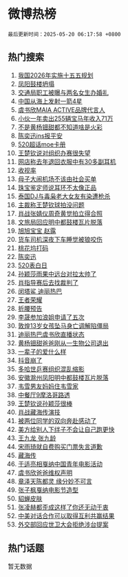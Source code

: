 # 微博热榜

`最后更新时间：2025-05-20 06:17:58 +0800`

## 热门搜索

1. [我国2026年实施十五五规划](https://m.weibo.cn/search?containerid=100103type%3D1%26t%3D10%26q%3D%23%E6%88%91%E5%9B%BD2026%E5%B9%B4%E5%AE%9E%E6%96%BD%E5%8D%81%E4%BA%94%E4%BA%94%E8%A7%84%E5%88%92%23&stream_entry_id=51&isnewpage=1&extparam=seat%3D1%26q%3D%2523%25E6%2588%2591%25E5%259B%25BD2026%25E5%25B9%25B4%25E5%25AE%259E%25E6%2596%25BD%25E5%258D%2581%25E4%25BA%2594%25E4%25BA%2594%25E8%25A7%2584%25E5%2588%2592%2523%26cate%3D10103%26c_type%3D51%26dgr%3D0%26filter_type%3Drealtimehot%26stream_entry_id%3D51%26pos%3D0%26display_time%3D1747693077%26pre_seqid%3D17476930774340328290152)
1. [凤阳鼓楼坍塌](https://m.weibo.cn/search?containerid=100103type%3D1%26t%3D10%26q%3D%E5%87%A4%E9%98%B3%E9%BC%93%E6%A5%BC%E5%9D%8D%E5%A1%8C&stream_entry_id=31&isnewpage=1&extparam=seat%3D1%26flag%3D2%26dgr%3D0%26filter_type%3Drealtimehot%26pos%3D0%26q%3D%25E5%2587%25A4%25E9%2598%25B3%25E9%25BC%2593%25E6%25A5%25BC%25E5%259D%258D%25E5%25A1%258C%26band_rank%3D1%26cate%3D5001%26realpos%3D1%26lcate%3D5001%26stream_entry_id%3D31%26c_type%3D31%26display_time%3D1747693077%26pre_seqid%3D17476930774340328290152)
1. [交通局职工被曝与两名女生办婚礼](https://m.weibo.cn/search?containerid=100103type%3D1%26t%3D10%26q%3D%23%E4%BA%A4%E9%80%9A%E5%B1%80%E8%81%8C%E5%B7%A5%E8%A2%AB%E6%9B%9D%E4%B8%8E%E4%B8%A4%E5%90%8D%E5%A5%B3%E7%94%9F%E5%8A%9E%E5%A9%9A%E7%A4%BC%23&stream_entry_id=31&isnewpage=1&extparam=seat%3D1%26flag%3D2%26dgr%3D0%26filter_type%3Drealtimehot%26pos%3D1%26q%3D%2523%25E4%25BA%25A4%25E9%2580%259A%25E5%25B1%2580%25E8%2581%258C%25E5%25B7%25A5%25E8%25A2%25AB%25E6%259B%259D%25E4%25B8%258E%25E4%25B8%25A4%25E5%2590%258D%25E5%25A5%25B3%25E7%2594%259F%25E5%258A%259E%25E5%25A9%259A%25E7%25A4%25BC%2523%26band_rank%3D2%26cate%3D5001%26realpos%3D2%26lcate%3D5001%26stream_entry_id%3D31%26c_type%3D31%26display_time%3D1747693077%26pre_seqid%3D17476930774340328290152)
1. [中国从海上发射一箭4星](https://m.weibo.cn/search?containerid=100103type%3D1%26t%3D10%26q%3D%23%E4%B8%AD%E5%9B%BD%E4%BB%8E%E6%B5%B7%E4%B8%8A%E5%8F%91%E5%B0%84%E4%B8%80%E7%AE%AD4%E6%98%9F%23&stream_entry_id=31&isnewpage=1&extparam=seat%3D1%26flag%3D0%26dgr%3D0%26filter_type%3Drealtimehot%26pos%3D2%26q%3D%2523%25E4%25B8%25AD%25E5%259B%25BD%25E4%25BB%258E%25E6%25B5%25B7%25E4%25B8%258A%25E5%258F%2591%25E5%25B0%2584%25E4%25B8%2580%25E7%25AE%25AD4%25E6%2598%259F%2523%26band_rank%3D3%26cate%3D5001%26realpos%3D3%26lcate%3D5001%26stream_entry_id%3D31%26c_type%3D31%26display_time%3D1747693077%26pre_seqid%3D17476930774340328290152)
1. [虞书欣MAIA ACTIVE品牌代言人](https://m.weibo.cn/search?containerid=100103type%3D1%26t%3D10%26q%3D%23%E8%99%9E%E4%B9%A6%E6%AC%A3MAIA+ACTIVE%E5%93%81%E7%89%8C%E4%BB%A3%E8%A8%80%E4%BA%BA%23&stream_entry_id=31&isnewpage=1&extparam=seat%3D1%26dgr%3D0%26filter_type%3Drealtimehot%26pos%3D3%26c_type%3D31%26q%3D%2523%25E8%2599%259E%25E4%25B9%25A6%25E6%25AC%25A3MAIA%2520ACTIVE%25E5%2593%2581%25E7%2589%258C%25E4%25BB%25A3%25E8%25A8%2580%25E4%25BA%25BA%2523%26band_rank%3D4%26topic_ad%3D1%26adid%3D286700%26stream_entry_id%3D31%26is_ad_pos%3D1%26lcate%3D5001%26cate%3D5001%26display_time%3D1747693077%26pre_seqid%3D17476930774340328290152)
1. [小伙一年卖出255辆宝马年收入71万](https://m.weibo.cn/search?containerid=100103type%3D1%26t%3D10%26q%3D%23%E5%B0%8F%E4%BC%99%E4%B8%80%E5%B9%B4%E5%8D%96%E5%87%BA255%E8%BE%86%E5%AE%9D%E9%A9%AC%E5%B9%B4%E6%94%B6%E5%85%A571%E4%B8%87%23&stream_entry_id=31&isnewpage=1&extparam=seat%3D1%26flag%3D2%26dgr%3D0%26filter_type%3Drealtimehot%26pos%3D4%26q%3D%2523%25E5%25B0%258F%25E4%25BC%2599%25E4%25B8%2580%25E5%25B9%25B4%25E5%258D%2596%25E5%2587%25BA255%25E8%25BE%2586%25E5%25AE%259D%25E9%25A9%25AC%25E5%25B9%25B4%25E6%2594%25B6%25E5%2585%25A571%25E4%25B8%2587%2523%26band_rank%3D4%26cate%3D5001%26realpos%3D4%26lcate%3D5001%26stream_entry_id%3D31%26c_type%3D31%26display_time%3D1747693077%26pre_seqid%3D17476930774340328290152)
1. [不是黄杨钿甜都不知道啥是火彩](https://m.weibo.cn/search?containerid=100103type%3D1%26t%3D10%26q%3D%23%E4%B8%8D%E6%98%AF%E9%BB%84%E6%9D%A8%E9%92%BF%E7%94%9C%E9%83%BD%E4%B8%8D%E7%9F%A5%E9%81%93%E5%95%A5%E6%98%AF%E7%81%AB%E5%BD%A9%23&stream_entry_id=31&isnewpage=1&extparam=seat%3D1%26flag%3D2%26dgr%3D0%26filter_type%3Drealtimehot%26pos%3D5%26q%3D%2523%25E4%25B8%258D%25E6%2598%25AF%25E9%25BB%2584%25E6%259D%25A8%25E9%2592%25BF%25E7%2594%259C%25E9%2583%25BD%25E4%25B8%258D%25E7%259F%25A5%25E9%2581%2593%25E5%2595%25A5%25E6%2598%25AF%25E7%2581%25AB%25E5%25BD%25A9%2523%26band_rank%3D5%26cate%3D5001%26realpos%3D5%26lcate%3D5001%26stream_entry_id%3D31%26c_type%3D31%26display_time%3D1747693077%26pre_seqid%3D17476930774340328290152)
1. [陈奕迅ins报平安](https://m.weibo.cn/search?containerid=100103type%3D1%26t%3D10%26q%3D%23%E9%99%88%E5%A5%95%E8%BF%85ins%E6%8A%A5%E5%B9%B3%E5%AE%89%23&stream_entry_id=31&isnewpage=1&extparam=seat%3D1%26flag%3D2%26dgr%3D0%26filter_type%3Drealtimehot%26pos%3D6%26q%3D%2523%25E9%2599%2588%25E5%25A5%2595%25E8%25BF%2585ins%25E6%258A%25A5%25E5%25B9%25B3%25E5%25AE%2589%2523%26band_rank%3D6%26cate%3D5001%26realpos%3D6%26lcate%3D5001%26stream_entry_id%3D31%26c_type%3D31%26display_time%3D1747693077%26pre_seqid%3D17476930774340328290152)
1. [520超话moe卡册](https://m.weibo.cn/search?containerid=100103type%3D1%26t%3D10%26q%3D%23520%E8%B6%85%E8%AF%9Dmoe%E5%8D%A1%E5%86%8C%23&stream_entry_id=31&isnewpage=1&extparam=seat%3D1%26dgr%3D0%26filter_type%3Drealtimehot%26c_type%3D31%26q%3D%2523520%25E8%25B6%2585%25E8%25AF%259Dmoe%25E5%258D%25A1%25E5%2586%258C%2523%26band_rank%3D7%26cate%3D5001%26adid%3D286225%26pos%3D7%26is_ad_pos%3D1%26lcate%3D5001%26stream_entry_id%3D31%26display_time%3D1747693077%26pre_seqid%3D17476930774340328290152)
1. [王楚钦说对组织办赛很失望](https://m.weibo.cn/search?containerid=100103type%3D1%26t%3D10%26q%3D%23%E7%8E%8B%E6%A5%9A%E9%92%A6%E8%AF%B4%E5%AF%B9%E7%BB%84%E7%BB%87%E5%8A%9E%E8%B5%9B%E5%BE%88%E5%A4%B1%E6%9C%9B%23&stream_entry_id=31&isnewpage=1&extparam=seat%3D1%26flag%3D0%26dgr%3D0%26filter_type%3Drealtimehot%26pos%3D8%26q%3D%2523%25E7%258E%258B%25E6%25A5%259A%25E9%2592%25A6%25E8%25AF%25B4%25E5%25AF%25B9%25E7%25BB%2584%25E7%25BB%2587%25E5%258A%259E%25E8%25B5%259B%25E5%25BE%2588%25E5%25A4%25B1%25E6%259C%259B%2523%26band_rank%3D7%26cate%3D5001%26realpos%3D7%26lcate%3D5001%26stream_entry_id%3D31%26c_type%3D31%26display_time%3D1747693077%26pre_seqid%3D17476930774340328290152)
1. [网店称去年退回衣服中有30多副耳机](https://m.weibo.cn/search?containerid=100103type%3D1%26t%3D10%26q%3D%23%E7%BD%91%E5%BA%97%E7%A7%B0%E5%8E%BB%E5%B9%B4%E9%80%80%E5%9B%9E%E8%A1%A3%E6%9C%8D%E4%B8%AD%E6%9C%8930%E5%A4%9A%E5%89%AF%E8%80%B3%E6%9C%BA%23&stream_entry_id=31&isnewpage=1&extparam=seat%3D1%26flag%3D0%26dgr%3D0%26filter_type%3Drealtimehot%26pos%3D9%26q%3D%2523%25E7%25BD%2591%25E5%25BA%2597%25E7%25A7%25B0%25E5%258E%25BB%25E5%25B9%25B4%25E9%2580%2580%25E5%259B%259E%25E8%25A1%25A3%25E6%259C%258D%25E4%25B8%25AD%25E6%259C%258930%25E5%25A4%259A%25E5%2589%25AF%25E8%2580%25B3%25E6%259C%25BA%2523%26band_rank%3D8%26cate%3D5001%26realpos%3D8%26lcate%3D5001%26stream_entry_id%3D31%26c_type%3D31%26display_time%3D1747693077%26pre_seqid%3D17476930774340328290152)
1. [收视率](https://m.weibo.cn/search?containerid=100103type%3D1%26t%3D10%26q%3D%E6%94%B6%E8%A7%86%E7%8E%87&stream_entry_id=31&isnewpage=1&extparam=seat%3D1%26flag%3D0%26dgr%3D0%26filter_type%3Drealtimehot%26pos%3D10%26q%3D%25E6%2594%25B6%25E8%25A7%2586%25E7%258E%2587%26band_rank%3D9%26cate%3D5001%26realpos%3D9%26lcate%3D5001%26stream_entry_id%3D31%26c_type%3D31%26display_time%3D1747693077%26pre_seqid%3D17476930774340328290152)
1. [母子大闹机场不该由社会买单](https://m.weibo.cn/search?containerid=100103type%3D1%26t%3D10%26q%3D%23%E6%AF%8D%E5%AD%90%E5%A4%A7%E9%97%B9%E6%9C%BA%E5%9C%BA%E4%B8%8D%E8%AF%A5%E7%94%B1%E7%A4%BE%E4%BC%9A%E4%B9%B0%E5%8D%95%23&stream_entry_id=31&isnewpage=1&extparam=seat%3D1%26flag%3D0%26dgr%3D0%26filter_type%3Drealtimehot%26pos%3D11%26q%3D%2523%25E6%25AF%258D%25E5%25AD%2590%25E5%25A4%25A7%25E9%2597%25B9%25E6%259C%25BA%25E5%259C%25BA%25E4%25B8%258D%25E8%25AF%25A5%25E7%2594%25B1%25E7%25A4%25BE%25E4%25BC%259A%25E4%25B9%25B0%25E5%258D%2595%2523%26band_rank%3D10%26cate%3D5001%26realpos%3D10%26lcate%3D5001%26stream_entry_id%3D31%26c_type%3D31%26display_time%3D1747693077%26pre_seqid%3D17476930774340328290152)
1. [珠宝鉴定师说耳环不太像正品](https://m.weibo.cn/search?containerid=100103type%3D1%26t%3D10%26q%3D%23%E7%8F%A0%E5%AE%9D%E9%89%B4%E5%AE%9A%E5%B8%88%E8%AF%B4%E8%80%B3%E7%8E%AF%E4%B8%8D%E5%A4%AA%E5%83%8F%E6%AD%A3%E5%93%81%23&stream_entry_id=31&isnewpage=1&extparam=seat%3D1%26flag%3D2%26dgr%3D0%26filter_type%3Drealtimehot%26pos%3D12%26q%3D%2523%25E7%258F%25A0%25E5%25AE%259D%25E9%2589%25B4%25E5%25AE%259A%25E5%25B8%2588%25E8%25AF%25B4%25E8%2580%25B3%25E7%258E%25AF%25E4%25B8%258D%25E5%25A4%25AA%25E5%2583%258F%25E6%25AD%25A3%25E5%2593%2581%2523%26band_rank%3D11%26cate%3D5001%26realpos%3D11%26lcate%3D5001%26stream_entry_id%3D31%26c_type%3D31%26display_time%3D1747693077%26pre_seqid%3D17476930774340328290152)
1. [泰国DJ与毒枭老大女友有染遭枪杀](https://m.weibo.cn/search?containerid=100103type%3D1%26t%3D10%26q%3D%23%E6%B3%B0%E5%9B%BDDJ%E4%B8%8E%E6%AF%92%E6%9E%AD%E8%80%81%E5%A4%A7%E5%A5%B3%E5%8F%8B%E6%9C%89%E6%9F%93%E9%81%AD%E6%9E%AA%E6%9D%80%23&stream_entry_id=31&isnewpage=1&extparam=seat%3D1%26flag%3D0%26dgr%3D0%26filter_type%3Drealtimehot%26pos%3D13%26q%3D%2523%25E6%25B3%25B0%25E5%259B%25BDDJ%25E4%25B8%258E%25E6%25AF%2592%25E6%259E%25AD%25E8%2580%2581%25E5%25A4%25A7%25E5%25A5%25B3%25E5%258F%258B%25E6%259C%2589%25E6%259F%2593%25E9%2581%25AD%25E6%259E%25AA%25E6%259D%2580%2523%26band_rank%3D12%26cate%3D5001%26realpos%3D12%26lcate%3D5001%26stream_entry_id%3D31%26c_type%3D31%26display_time%3D1747693077%26pre_seqid%3D17476930774340328290152)
1. [主裁称王楚钦球拍没问题](https://m.weibo.cn/search?containerid=100103type%3D1%26t%3D10%26q%3D%23%E4%B8%BB%E8%A3%81%E7%A7%B0%E7%8E%8B%E6%A5%9A%E9%92%A6%E7%90%83%E6%8B%8D%E6%B2%A1%E9%97%AE%E9%A2%98%23&stream_entry_id=31&isnewpage=1&extparam=seat%3D1%26flag%3D0%26dgr%3D0%26filter_type%3Drealtimehot%26pos%3D14%26q%3D%2523%25E4%25B8%25BB%25E8%25A3%2581%25E7%25A7%25B0%25E7%258E%258B%25E6%25A5%259A%25E9%2592%25A6%25E7%2590%2583%25E6%258B%258D%25E6%25B2%25A1%25E9%2597%25AE%25E9%25A2%2598%2523%26band_rank%3D13%26cate%3D5001%26realpos%3D13%26lcate%3D5001%26stream_entry_id%3D31%26c_type%3D31%26display_time%3D1747693077%26pre_seqid%3D17476930774340328290152)
1. [肖战张婧仪周奇黄觉拍立得合照](https://m.weibo.cn/search?containerid=100103type%3D1%26t%3D10%26q%3D%23%E8%82%96%E6%88%98%E5%BC%A0%E5%A9%A7%E4%BB%AA%E5%91%A8%E5%A5%87%E9%BB%84%E8%A7%89%E6%8B%8D%E7%AB%8B%E5%BE%97%E5%90%88%E7%85%A7%23&stream_entry_id=31&isnewpage=1&extparam=seat%3D1%26flag%3D0%26dgr%3D0%26filter_type%3Drealtimehot%26pos%3D15%26q%3D%2523%25E8%2582%2596%25E6%2588%2598%25E5%25BC%25A0%25E5%25A9%25A7%25E4%25BB%25AA%25E5%2591%25A8%25E5%25A5%2587%25E9%25BB%2584%25E8%25A7%2589%25E6%258B%258D%25E7%25AB%258B%25E5%25BE%2597%25E5%2590%2588%25E7%2585%25A7%2523%26band_rank%3D14%26cate%3D5001%26realpos%3D14%26lcate%3D5001%26stream_entry_id%3D31%26c_type%3D31%26display_time%3D1747693077%26pre_seqid%3D17476930774340328290152)
1. [文旅局回应明中都鼓楼瓦片脱落](https://m.weibo.cn/search?containerid=100103type%3D1%26t%3D10%26q%3D%23%E6%96%87%E6%97%85%E5%B1%80%E5%9B%9E%E5%BA%94%E6%98%8E%E4%B8%AD%E9%83%BD%E9%BC%93%E6%A5%BC%E7%93%A6%E7%89%87%E8%84%B1%E8%90%BD%23&stream_entry_id=31&isnewpage=1&extparam=seat%3D1%26flag%3D0%26dgr%3D0%26filter_type%3Drealtimehot%26pos%3D16%26q%3D%2523%25E6%2596%2587%25E6%2597%2585%25E5%25B1%2580%25E5%259B%259E%25E5%25BA%2594%25E6%2598%258E%25E4%25B8%25AD%25E9%2583%25BD%25E9%25BC%2593%25E6%25A5%25BC%25E7%2593%25A6%25E7%2589%2587%25E8%2584%25B1%25E8%2590%25BD%2523%26band_rank%3D15%26cate%3D5001%26realpos%3D15%26lcate%3D5001%26stream_entry_id%3D31%26c_type%3D31%26display_time%3D1747693077%26pre_seqid%3D17476930774340328290152)
1. [旭旭宝宝 赵露](https://m.weibo.cn/search?containerid=100103type%3D1%26t%3D10%26q%3D%E6%97%AD%E6%97%AD%E5%AE%9D%E5%AE%9D+%E8%B5%B5%E9%9C%B2&stream_entry_id=31&isnewpage=1&extparam=seat%3D1%26flag%3D2%26dgr%3D0%26filter_type%3Drealtimehot%26pos%3D17%26q%3D%25E6%2597%25AD%25E6%2597%25AD%25E5%25AE%259D%25E5%25AE%259D%2520%25E8%25B5%25B5%25E9%259C%25B2%26band_rank%3D16%26cate%3D5001%26realpos%3D16%26lcate%3D5001%26stream_entry_id%3D31%26c_type%3D31%26display_time%3D1747693077%26pre_seqid%3D17476930774340328290152)
1. [货车司机深夜下车睡觉被狼咬伤](https://m.weibo.cn/search?containerid=100103type%3D1%26t%3D10%26q%3D%23%E8%B4%A7%E8%BD%A6%E5%8F%B8%E6%9C%BA%E6%B7%B1%E5%A4%9C%E4%B8%8B%E8%BD%A6%E7%9D%A1%E8%A7%89%E8%A2%AB%E7%8B%BC%E5%92%AC%E4%BC%A4%23&stream_entry_id=31&isnewpage=1&extparam=seat%3D1%26flag%3D0%26dgr%3D0%26filter_type%3Drealtimehot%26pos%3D18%26q%3D%2523%25E8%25B4%25A7%25E8%25BD%25A6%25E5%258F%25B8%25E6%259C%25BA%25E6%25B7%25B1%25E5%25A4%259C%25E4%25B8%258B%25E8%25BD%25A6%25E7%259D%25A1%25E8%25A7%2589%25E8%25A2%25AB%25E7%258B%25BC%25E5%2592%25AC%25E4%25BC%25A4%2523%26band_rank%3D17%26cate%3D5001%26realpos%3D17%26lcate%3D5001%26stream_entry_id%3D31%26c_type%3D31%26display_time%3D1747693077%26pre_seqid%3D17476930774340328290152)
1. [桃花坞打码](https://m.weibo.cn/search?containerid=100103type%3D1%26t%3D10%26q%3D%23%E6%A1%83%E8%8A%B1%E5%9D%9E%E6%89%93%E7%A0%81%23&stream_entry_id=31&isnewpage=1&extparam=seat%3D1%26flag%3D0%26dgr%3D0%26filter_type%3Drealtimehot%26pos%3D19%26q%3D%2523%25E6%25A1%2583%25E8%258A%25B1%25E5%259D%259E%25E6%2589%2593%25E7%25A0%2581%2523%26band_rank%3D18%26cate%3D5001%26realpos%3D18%26lcate%3D5001%26stream_entry_id%3D31%26c_type%3D31%26display_time%3D1747693077%26pre_seqid%3D17476930774340328290152)
1. [陈奕迅](https://m.weibo.cn/search?containerid=100103type%3D1%26t%3D10%26q%3D%E9%99%88%E5%A5%95%E8%BF%85&stream_entry_id=31&isnewpage=1&extparam=seat%3D1%26flag%3D0%26dgr%3D0%26filter_type%3Drealtimehot%26pos%3D20%26q%3D%25E9%2599%2588%25E5%25A5%2595%25E8%25BF%2585%26band_rank%3D19%26cate%3D5001%26realpos%3D19%26lcate%3D5001%26stream_entry_id%3D31%26c_type%3D31%26display_time%3D1747693077%26pre_seqid%3D17476930774340328290152)
1. [520表白日](https://m.weibo.cn/search?containerid=100103type%3D1%26t%3D10%26q%3D520%E8%A1%A8%E7%99%BD%E6%97%A5&stream_entry_id=31&isnewpage=1&extparam=seat%3D1%26flag%3D0%26dgr%3D0%26filter_type%3Drealtimehot%26pos%3D21%26q%3D520%25E8%25A1%25A8%25E7%2599%25BD%25E6%2597%25A5%26band_rank%3D20%26cate%3D5001%26realpos%3D20%26lcate%3D5001%26stream_entry_id%3D31%26c_type%3D31%26display_time%3D1747693077%26pre_seqid%3D17476930774340328290152)
1. [孙颖莎雨果中远台对拉太帅了](https://m.weibo.cn/search?containerid=100103type%3D1%26t%3D10%26q%3D%23%E5%AD%99%E9%A2%96%E8%8E%8E%E9%9B%A8%E6%9E%9C%E4%B8%AD%E8%BF%9C%E5%8F%B0%E5%AF%B9%E6%8B%89%E5%A4%AA%E5%B8%85%E4%BA%86%23&stream_entry_id=31&isnewpage=1&extparam=seat%3D1%26flag%3D0%26dgr%3D0%26filter_type%3Drealtimehot%26pos%3D22%26q%3D%2523%25E5%25AD%2599%25E9%25A2%2596%25E8%258E%258E%25E9%259B%25A8%25E6%259E%259C%25E4%25B8%25AD%25E8%25BF%259C%25E5%258F%25B0%25E5%25AF%25B9%25E6%258B%2589%25E5%25A4%25AA%25E5%25B8%2585%25E4%25BA%2586%2523%26band_rank%3D21%26cate%3D5001%26realpos%3D21%26lcate%3D5001%26stream_entry_id%3D31%26c_type%3D31%26display_time%3D1747693077%26pre_seqid%3D17476930774340328290152)
1. [肖指导赛后去找裁判了](https://m.weibo.cn/search?containerid=100103type%3D1%26t%3D10%26q%3D%23%E8%82%96%E6%8C%87%E5%AF%BC%E8%B5%9B%E5%90%8E%E5%8E%BB%E6%89%BE%E8%A3%81%E5%88%A4%E4%BA%86%23&stream_entry_id=31&isnewpage=1&extparam=seat%3D1%26flag%3D0%26dgr%3D0%26filter_type%3Drealtimehot%26pos%3D23%26q%3D%2523%25E8%2582%2596%25E6%258C%2587%25E5%25AF%25BC%25E8%25B5%259B%25E5%2590%258E%25E5%258E%25BB%25E6%2589%25BE%25E8%25A3%2581%25E5%2588%25A4%25E4%25BA%2586%2523%26band_rank%3D22%26cate%3D5001%26realpos%3D22%26lcate%3D5001%26stream_entry_id%3D31%26c_type%3D31%26display_time%3D1747693077%26pre_seqid%3D17476930774340328290152)
1. [闵塔鲨 迪丽热巴](https://m.weibo.cn/search?containerid=100103type%3D1%26t%3D10%26q%3D%E9%97%B5%E5%A1%94%E9%B2%A8+%E8%BF%AA%E4%B8%BD%E7%83%AD%E5%B7%B4&stream_entry_id=31&isnewpage=1&extparam=seat%3D1%26flag%3D0%26dgr%3D0%26filter_type%3Drealtimehot%26pos%3D24%26q%3D%25E9%2597%25B5%25E5%25A1%2594%25E9%25B2%25A8%2520%25E8%25BF%25AA%25E4%25B8%25BD%25E7%2583%25AD%25E5%25B7%25B4%26band_rank%3D23%26cate%3D5001%26realpos%3D23%26lcate%3D5001%26stream_entry_id%3D31%26c_type%3D31%26display_time%3D1747693077%26pre_seqid%3D17476930774340328290152)
1. [王者荣耀](https://m.weibo.cn/search?containerid=100103type%3D1%26t%3D10%26q%3D%E7%8E%8B%E8%80%85%E8%8D%A3%E8%80%80&stream_entry_id=31&isnewpage=1&extparam=seat%3D1%26flag%3D0%26dgr%3D0%26filter_type%3Drealtimehot%26pos%3D25%26q%3D%25E7%258E%258B%25E8%2580%2585%25E8%258D%25A3%25E8%2580%2580%26band_rank%3D24%26cate%3D5001%26realpos%3D24%26lcate%3D5001%26stream_entry_id%3D31%26c_type%3D31%26display_time%3D1747693077%26pre_seqid%3D17476930774340328290152)
1. [折腰预告](https://m.weibo.cn/search?containerid=100103type%3D1%26t%3D10%26q%3D%E6%8A%98%E8%85%B0%E9%A2%84%E5%91%8A&stream_entry_id=31&isnewpage=1&extparam=seat%3D1%26flag%3D0%26dgr%3D0%26filter_type%3Drealtimehot%26pos%3D26%26q%3D%25E6%258A%2598%25E8%2585%25B0%25E9%25A2%2584%25E5%2591%258A%26band_rank%3D25%26cate%3D5001%26realpos%3D25%26lcate%3D5001%26stream_entry_id%3D31%26c_type%3D31%26display_time%3D1747693077%26pre_seqid%3D17476930774340328290152)
1. [李晟参加浪姐申请了五次](https://m.weibo.cn/search?containerid=100103type%3D1%26t%3D10%26q%3D%E6%9D%8E%E6%99%9F%E5%8F%82%E5%8A%A0%E6%B5%AA%E5%A7%90%E7%94%B3%E8%AF%B7%E4%BA%86%E4%BA%94%E6%AC%A1&stream_entry_id=31&isnewpage=1&extparam=seat%3D1%26flag%3D0%26dgr%3D0%26filter_type%3Drealtimehot%26pos%3D27%26q%3D%25E6%259D%258E%25E6%2599%259F%25E5%258F%2582%25E5%258A%25A0%25E6%25B5%25AA%25E5%25A7%2590%25E7%2594%25B3%25E8%25AF%25B7%25E4%25BA%2586%25E4%25BA%2594%25E6%25AC%25A1%26band_rank%3D26%26cate%3D5001%26realpos%3D26%26lcate%3D5001%26stream_entry_id%3D31%26c_type%3D31%26display_time%3D1747693077%26pre_seqid%3D17476930774340328290152)
1. [敦煌13岁女孩坠马身亡调解陷僵局](https://m.weibo.cn/search?containerid=100103type%3D1%26t%3D10%26q%3D%23%E6%95%A6%E7%85%8C13%E5%B2%81%E5%A5%B3%E5%AD%A9%E5%9D%A0%E9%A9%AC%E8%BA%AB%E4%BA%A1%E8%B0%83%E8%A7%A3%E9%99%B7%E5%83%B5%E5%B1%80%23&stream_entry_id=31&isnewpage=1&extparam=seat%3D1%26flag%3D0%26dgr%3D0%26filter_type%3Drealtimehot%26pos%3D28%26q%3D%2523%25E6%2595%25A6%25E7%2585%258C13%25E5%25B2%2581%25E5%25A5%25B3%25E5%25AD%25A9%25E5%259D%25A0%25E9%25A9%25AC%25E8%25BA%25AB%25E4%25BA%25A1%25E8%25B0%2583%25E8%25A7%25A3%25E9%2599%25B7%25E5%2583%25B5%25E5%25B1%2580%2523%26band_rank%3D27%26cate%3D5001%26realpos%3D27%26lcate%3D5001%26stream_entry_id%3D31%26c_type%3D31%26display_time%3D1747693077%26pre_seqid%3D17476930774340328290152)
1. [迪丽热巴虞书欣直播状态](https://m.weibo.cn/search?containerid=100103type%3D1%26t%3D10%26q%3D%23%E8%BF%AA%E4%B8%BD%E7%83%AD%E5%B7%B4%E8%99%9E%E4%B9%A6%E6%AC%A3%E7%9B%B4%E6%92%AD%E7%8A%B6%E6%80%81%23&stream_entry_id=31&isnewpage=1&extparam=seat%3D1%26flag%3D0%26dgr%3D0%26filter_type%3Drealtimehot%26pos%3D29%26q%3D%2523%25E8%25BF%25AA%25E4%25B8%25BD%25E7%2583%25AD%25E5%25B7%25B4%25E8%2599%259E%25E4%25B9%25A6%25E6%25AC%25A3%25E7%259B%25B4%25E6%2592%25AD%25E7%258A%25B6%25E6%2580%2581%2523%26band_rank%3D28%26cate%3D5001%26realpos%3D28%26lcate%3D5001%26stream_entry_id%3D31%26c_type%3D31%26display_time%3D1747693077%26pre_seqid%3D17476930774340328290152)
1. [黄杨钿甜爸爸刚从一生物公司退出](https://m.weibo.cn/search?containerid=100103type%3D1%26t%3D10%26q%3D%23%E9%BB%84%E6%9D%A8%E9%92%BF%E7%94%9C%E7%88%B8%E7%88%B8%E5%88%9A%E4%BB%8E%E4%B8%80%E7%94%9F%E7%89%A9%E5%85%AC%E5%8F%B8%E9%80%80%E5%87%BA%23&stream_entry_id=31&isnewpage=1&extparam=seat%3D1%26flag%3D0%26dgr%3D0%26filter_type%3Drealtimehot%26pos%3D30%26q%3D%2523%25E9%25BB%2584%25E6%259D%25A8%25E9%2592%25BF%25E7%2594%259C%25E7%2588%25B8%25E7%2588%25B8%25E5%2588%259A%25E4%25BB%258E%25E4%25B8%2580%25E7%2594%259F%25E7%2589%25A9%25E5%2585%25AC%25E5%258F%25B8%25E9%2580%2580%25E5%2587%25BA%2523%26band_rank%3D29%26cate%3D5001%26realpos%3D29%26lcate%3D5001%26stream_entry_id%3D31%26c_type%3D31%26display_time%3D1747693077%26pre_seqid%3D17476930774340328290152)
1. [一辈子的爱什么样](https://m.weibo.cn/search?containerid=100103type%3D1%26t%3D10%26q%3D%23%E4%B8%80%E8%BE%88%E5%AD%90%E7%9A%84%E7%88%B1%E4%BB%80%E4%B9%88%E6%A0%B7%23&stream_entry_id=31&isnewpage=1&extparam=seat%3D1%26flag%3D0%26dgr%3D0%26filter_type%3Drealtimehot%26pos%3D31%26q%3D%2523%25E4%25B8%2580%25E8%25BE%2588%25E5%25AD%2590%25E7%259A%2584%25E7%2588%25B1%25E4%25BB%2580%25E4%25B9%2588%25E6%25A0%25B7%2523%26band_rank%3D30%26cate%3D5001%26realpos%3D30%26lcate%3D5001%26stream_entry_id%3D31%26c_type%3D31%26display_time%3D1747693077%26pre_seqid%3D17476930774340328290152)
1. [抖音崩了](https://m.weibo.cn/search?containerid=100103type%3D1%26t%3D10%26q%3D%E6%8A%96%E9%9F%B3%E5%B4%A9%E4%BA%86&stream_entry_id=31&isnewpage=1&extparam=seat%3D1%26flag%3D0%26dgr%3D0%26filter_type%3Drealtimehot%26pos%3D32%26q%3D%25E6%258A%2596%25E9%259F%25B3%25E5%25B4%25A9%25E4%25BA%2586%26band_rank%3D31%26cate%3D5001%26realpos%3D31%26lcate%3D5001%26stream_entry_id%3D31%26c_type%3D31%26display_time%3D1747693077%26pre_seqid%3D17476930774340328290152)
1. [多哈世乒赛组织混乱缩影](https://m.weibo.cn/search?containerid=100103type%3D1%26t%3D10%26q%3D%23%E5%A4%9A%E5%93%88%E4%B8%96%E4%B9%92%E8%B5%9B%E7%BB%84%E7%BB%87%E6%B7%B7%E4%B9%B1%E7%BC%A9%E5%BD%B1%23&stream_entry_id=31&isnewpage=1&extparam=seat%3D1%26flag%3D0%26dgr%3D0%26filter_type%3Drealtimehot%26pos%3D33%26q%3D%2523%25E5%25A4%259A%25E5%2593%2588%25E4%25B8%2596%25E4%25B9%2592%25E8%25B5%259B%25E7%25BB%2584%25E7%25BB%2587%25E6%25B7%25B7%25E4%25B9%25B1%25E7%25BC%25A9%25E5%25BD%25B1%2523%26band_rank%3D32%26cate%3D5001%26realpos%3D32%26lcate%3D5001%26stream_entry_id%3D31%26c_type%3D31%26display_time%3D1747693077%26pre_seqid%3D17476930774340328290152)
1. [安徽滁州凤阳明中都鼓楼瓦片脱落](https://m.weibo.cn/search?containerid=100103type%3D1%26t%3D10%26q%3D%23%E5%AE%89%E5%BE%BD%E6%BB%81%E5%B7%9E%E5%87%A4%E9%98%B3%E6%98%8E%E4%B8%AD%E9%83%BD%E9%BC%93%E6%A5%BC%E7%93%A6%E7%89%87%E8%84%B1%E8%90%BD%23&stream_entry_id=31&isnewpage=1&extparam=seat%3D1%26flag%3D0%26dgr%3D0%26filter_type%3Drealtimehot%26pos%3D34%26q%3D%2523%25E5%25AE%2589%25E5%25BE%25BD%25E6%25BB%2581%25E5%25B7%259E%25E5%2587%25A4%25E9%2598%25B3%25E6%2598%258E%25E4%25B8%25AD%25E9%2583%25BD%25E9%25BC%2593%25E6%25A5%25BC%25E7%2593%25A6%25E7%2589%2587%25E8%2584%25B1%25E8%2590%25BD%2523%26band_rank%3D33%26cate%3D5001%26realpos%3D33%26lcate%3D5001%26stream_entry_id%3D31%26c_type%3D31%26display_time%3D1747693077%26pre_seqid%3D17476930774340328290152)
1. [韦雪男友妈妈住韦雪家](https://m.weibo.cn/search?containerid=100103type%3D1%26t%3D10%26q%3D%23%E9%9F%A6%E9%9B%AA%E7%94%B7%E5%8F%8B%E5%A6%88%E5%A6%88%E4%BD%8F%E9%9F%A6%E9%9B%AA%E5%AE%B6%23&stream_entry_id=31&isnewpage=1&extparam=seat%3D1%26flag%3D0%26dgr%3D0%26filter_type%3Drealtimehot%26pos%3D35%26q%3D%2523%25E9%259F%25A6%25E9%259B%25AA%25E7%2594%25B7%25E5%258F%258B%25E5%25A6%2588%25E5%25A6%2588%25E4%25BD%258F%25E9%259F%25A6%25E9%259B%25AA%25E5%25AE%25B6%2523%26band_rank%3D34%26cate%3D5001%26realpos%3D34%26lcate%3D5001%26stream_entry_id%3D31%26c_type%3D31%26display_time%3D1747693077%26pre_seqid%3D17476930774340328290152)
1. [中餐厅9摩洛哥路透](https://m.weibo.cn/search?containerid=100103type%3D1%26t%3D10%26q%3D%E4%B8%AD%E9%A4%90%E5%8E%859%E6%91%A9%E6%B4%9B%E5%93%A5%E8%B7%AF%E9%80%8F&stream_entry_id=31&isnewpage=1&extparam=seat%3D1%26flag%3D0%26dgr%3D0%26filter_type%3Drealtimehot%26pos%3D36%26q%3D%25E4%25B8%25AD%25E9%25A4%2590%25E5%258E%25859%25E6%2591%25A9%25E6%25B4%259B%25E5%2593%25A5%25E8%25B7%25AF%25E9%2580%258F%26band_rank%3D35%26cate%3D5001%26realpos%3D35%26lcate%3D5001%26stream_entry_id%3D31%26c_type%3D31%26display_time%3D1747693077%26pre_seqid%3D17476930774340328290152)
1. [王楚钦说孙颖莎很棒](https://m.weibo.cn/search?containerid=100103type%3D1%26t%3D10%26q%3D%E7%8E%8B%E6%A5%9A%E9%92%A6%E8%AF%B4%E5%AD%99%E9%A2%96%E8%8E%8E%E5%BE%88%E6%A3%92&stream_entry_id=31&isnewpage=1&extparam=seat%3D1%26flag%3D0%26dgr%3D0%26filter_type%3Drealtimehot%26pos%3D37%26q%3D%25E7%258E%258B%25E6%25A5%259A%25E9%2592%25A6%25E8%25AF%25B4%25E5%25AD%2599%25E9%25A2%2596%25E8%258E%258E%25E5%25BE%2588%25E6%25A3%2592%26band_rank%3D36%26cate%3D5001%26realpos%3D36%26lcate%3D5001%26stream_entry_id%3D31%26c_type%3D31%26display_time%3D1747693077%26pre_seqid%3D17476930774340328290152)
1. [肖战藏海传演技](https://m.weibo.cn/search?containerid=100103type%3D1%26t%3D10%26q%3D%E8%82%96%E6%88%98%E8%97%8F%E6%B5%B7%E4%BC%A0%E6%BC%94%E6%8A%80&stream_entry_id=31&isnewpage=1&extparam=seat%3D1%26flag%3D0%26dgr%3D0%26filter_type%3Drealtimehot%26pos%3D38%26q%3D%25E8%2582%2596%25E6%2588%2598%25E8%2597%258F%25E6%25B5%25B7%25E4%25BC%25A0%25E6%25BC%2594%25E6%258A%2580%26band_rank%3D37%26cate%3D5001%26realpos%3D37%26lcate%3D5001%26stream_entry_id%3D31%26c_type%3D31%26display_time%3D1747693077%26pre_seqid%3D17476930774340328290152)
1. [被两位同学的双向奔赴感动了](https://m.weibo.cn/search?containerid=100103type%3D1%26t%3D10%26q%3D%23%E8%A2%AB%E4%B8%A4%E4%BD%8D%E5%90%8C%E5%AD%A6%E7%9A%84%E5%8F%8C%E5%90%91%E5%A5%94%E8%B5%B4%E6%84%9F%E5%8A%A8%E4%BA%86%23&stream_entry_id=31&isnewpage=1&extparam=seat%3D1%26flag%3D0%26dgr%3D0%26filter_type%3Drealtimehot%26pos%3D39%26q%3D%2523%25E8%25A2%25AB%25E4%25B8%25A4%25E4%25BD%258D%25E5%2590%258C%25E5%25AD%25A6%25E7%259A%2584%25E5%258F%258C%25E5%2590%2591%25E5%25A5%2594%25E8%25B5%25B4%25E6%2584%259F%25E5%258A%25A8%25E4%25BA%2586%2523%26band_rank%3D38%26cate%3D5001%26realpos%3D38%26lcate%3D5001%26stream_entry_id%3D31%26c_type%3D31%26display_time%3D1747693077%26pre_seqid%3D17476930774340328290152)
1. [美方给别人下绊子不会让自己跑更快](https://m.weibo.cn/search?containerid=100103type%3D1%26t%3D10%26q%3D%23%E7%BE%8E%E6%96%B9%E7%BB%99%E5%88%AB%E4%BA%BA%E4%B8%8B%E7%BB%8A%E5%AD%90%E4%B8%8D%E4%BC%9A%E8%AE%A9%E8%87%AA%E5%B7%B1%E8%B7%91%E6%9B%B4%E5%BF%AB%23&stream_entry_id=31&isnewpage=1&extparam=seat%3D1%26flag%3D0%26dgr%3D0%26filter_type%3Drealtimehot%26pos%3D40%26q%3D%2523%25E7%25BE%258E%25E6%2596%25B9%25E7%25BB%2599%25E5%2588%25AB%25E4%25BA%25BA%25E4%25B8%258B%25E7%25BB%258A%25E5%25AD%2590%25E4%25B8%258D%25E4%25BC%259A%25E8%25AE%25A9%25E8%2587%25AA%25E5%25B7%25B1%25E8%25B7%2591%25E6%259B%25B4%25E5%25BF%25AB%2523%26band_rank%3D39%26cate%3D5001%26realpos%3D39%26lcate%3D5001%26stream_entry_id%3D31%26c_type%3D31%26display_time%3D1747693077%26pre_seqid%3D17476930774340328290152)
1. [王九龙 张九龄](https://m.weibo.cn/search?containerid=100103type%3D1%26t%3D10%26q%3D%E7%8E%8B%E4%B9%9D%E9%BE%99+%E5%BC%A0%E4%B9%9D%E9%BE%84&stream_entry_id=31&isnewpage=1&extparam=seat%3D1%26flag%3D0%26dgr%3D0%26filter_type%3Drealtimehot%26pos%3D41%26q%3D%25E7%258E%258B%25E4%25B9%259D%25E9%25BE%2599%2520%25E5%25BC%25A0%25E4%25B9%259D%25E9%25BE%2584%26band_rank%3D40%26cate%3D5001%26realpos%3D40%26lcate%3D5001%26stream_entry_id%3D31%26c_type%3D31%26display_time%3D1747693077%26pre_seqid%3D17476930774340328290152)
1. [宋雨琦就自费购买门票失言道歉](https://m.weibo.cn/search?containerid=100103type%3D1%26t%3D10%26q%3D%23%E5%AE%8B%E9%9B%A8%E7%90%A6%E5%B0%B1%E8%87%AA%E8%B4%B9%E8%B4%AD%E4%B9%B0%E9%97%A8%E7%A5%A8%E5%A4%B1%E8%A8%80%E9%81%93%E6%AD%89%23&stream_entry_id=31&isnewpage=1&extparam=seat%3D1%26flag%3D0%26dgr%3D0%26filter_type%3Drealtimehot%26pos%3D42%26q%3D%2523%25E5%25AE%258B%25E9%259B%25A8%25E7%2590%25A6%25E5%25B0%25B1%25E8%2587%25AA%25E8%25B4%25B9%25E8%25B4%25AD%25E4%25B9%25B0%25E9%2597%25A8%25E7%25A5%25A8%25E5%25A4%25B1%25E8%25A8%2580%25E9%2581%2593%25E6%25AD%2589%2523%26band_rank%3D41%26cate%3D5001%26realpos%3D41%26lcate%3D5001%26stream_entry_id%3D31%26c_type%3D31%26display_time%3D1747693077%26pre_seqid%3D17476930774340328290152)
1. [藏海传](https://m.weibo.cn/search?containerid=100103type%3D1%26t%3D10%26q%3D%E8%97%8F%E6%B5%B7%E4%BC%A0&stream_entry_id=31&isnewpage=1&extparam=seat%3D1%26flag%3D0%26dgr%3D0%26filter_type%3Drealtimehot%26pos%3D43%26q%3D%25E8%2597%258F%25E6%25B5%25B7%25E4%25BC%25A0%26band_rank%3D42%26cate%3D5001%26realpos%3D42%26lcate%3D5001%26stream_entry_id%3D31%26c_type%3D31%26display_time%3D1747693077%26pre_seqid%3D17476930774340328290152)
1. [于适亮相戛纳中国青年电影活动](https://m.weibo.cn/search?containerid=100103type%3D1%26t%3D10%26q%3D%23%E4%BA%8E%E9%80%82%E4%BA%AE%E7%9B%B8%E6%88%9B%E7%BA%B3%E4%B8%AD%E5%9B%BD%E9%9D%92%E5%B9%B4%E7%94%B5%E5%BD%B1%E6%B4%BB%E5%8A%A8%23&stream_entry_id=31&isnewpage=1&extparam=seat%3D1%26flag%3D0%26dgr%3D0%26filter_type%3Drealtimehot%26pos%3D44%26q%3D%2523%25E4%25BA%258E%25E9%2580%2582%25E4%25BA%25AE%25E7%259B%25B8%25E6%2588%259B%25E7%25BA%25B3%25E4%25B8%25AD%25E5%259B%25BD%25E9%259D%2592%25E5%25B9%25B4%25E7%2594%25B5%25E5%25BD%25B1%25E6%25B4%25BB%25E5%258A%25A8%2523%26band_rank%3D43%26cate%3D5001%26realpos%3D43%26lcate%3D5001%26stream_entry_id%3D31%26c_type%3D31%26display_time%3D1747693077%26pre_seqid%3D17476930774340328290152)
1. [虞书欣爸爸维权声明](https://m.weibo.cn/search?containerid=100103type%3D1%26t%3D10%26q%3D%23%E8%99%9E%E4%B9%A6%E6%AC%A3%E7%88%B8%E7%88%B8%E7%BB%B4%E6%9D%83%E5%A3%B0%E6%98%8E%23&stream_entry_id=31&isnewpage=1&extparam=seat%3D1%26flag%3D0%26dgr%3D0%26filter_type%3Drealtimehot%26pos%3D45%26q%3D%2523%25E8%2599%259E%25E4%25B9%25A6%25E6%25AC%25A3%25E7%2588%25B8%25E7%2588%25B8%25E7%25BB%25B4%25E6%259D%2583%25E5%25A3%25B0%25E6%2598%258E%2523%26band_rank%3D44%26cate%3D5001%26realpos%3D44%26lcate%3D5001%26stream_entry_id%3D31%26c_type%3D31%26display_time%3D1747693077%26pre_seqid%3D17476930774340328290152)
1. [章泽天陈都灵 缘分妙不可言](https://m.weibo.cn/search?containerid=100103type%3D1%26t%3D10%26q%3D%E7%AB%A0%E6%B3%BD%E5%A4%A9%E9%99%88%E9%83%BD%E7%81%B5+%E7%BC%98%E5%88%86%E5%A6%99%E4%B8%8D%E5%8F%AF%E8%A8%80&stream_entry_id=31&isnewpage=1&extparam=seat%3D1%26flag%3D0%26dgr%3D0%26filter_type%3Drealtimehot%26pos%3D46%26q%3D%25E7%25AB%25A0%25E6%25B3%25BD%25E5%25A4%25A9%25E9%2599%2588%25E9%2583%25BD%25E7%2581%25B5%2520%25E7%25BC%2598%25E5%2588%2586%25E5%25A6%2599%25E4%25B8%258D%25E5%258F%25AF%25E8%25A8%2580%26band_rank%3D45%26cate%3D5001%26realpos%3D45%26lcate%3D5001%26stream_entry_id%3D31%26c_type%3D31%26display_time%3D1747693077%26pre_seqid%3D17476930774340328290152)
1. [张子枫戛纳电影节造型](https://m.weibo.cn/search?containerid=100103type%3D1%26t%3D10%26q%3D%23%E5%BC%A0%E5%AD%90%E6%9E%AB%E6%88%9B%E7%BA%B3%E7%94%B5%E5%BD%B1%E8%8A%82%E9%80%A0%E5%9E%8B%23&stream_entry_id=31&isnewpage=1&extparam=seat%3D1%26flag%3D0%26dgr%3D0%26filter_type%3Drealtimehot%26pos%3D47%26q%3D%2523%25E5%25BC%25A0%25E5%25AD%2590%25E6%259E%25AB%25E6%2588%259B%25E7%25BA%25B3%25E7%2594%25B5%25E5%25BD%25B1%25E8%258A%2582%25E9%2580%25A0%25E5%259E%258B%2523%26band_rank%3D46%26cate%3D5001%26realpos%3D46%26lcate%3D5001%26stream_entry_id%3D31%26c_type%3D31%26display_time%3D1747693077%26pre_seqid%3D17476930774340328290152)
1. [貂蝉皮肤](https://m.weibo.cn/search?containerid=100103type%3D1%26t%3D10%26q%3D%E8%B2%82%E8%9D%89%E7%9A%AE%E8%82%A4&stream_entry_id=31&isnewpage=1&extparam=seat%3D1%26flag%3D0%26dgr%3D0%26filter_type%3Drealtimehot%26pos%3D48%26q%3D%25E8%25B2%2582%25E8%259D%2589%25E7%259A%25AE%25E8%2582%25A4%26band_rank%3D47%26cate%3D5001%26realpos%3D47%26lcate%3D5001%26stream_entry_id%3D31%26c_type%3D31%26display_time%3D1747693077%26pre_seqid%3D17476930774340328290152)
1. [张凌赫都歪成这样了你还无动于衷](https://m.weibo.cn/search?containerid=100103type%3D1%26t%3D10%26q%3D%E5%BC%A0%E5%87%8C%E8%B5%AB%E9%83%BD%E6%AD%AA%E6%88%90%E8%BF%99%E6%A0%B7%E4%BA%86%E4%BD%A0%E8%BF%98%E6%97%A0%E5%8A%A8%E4%BA%8E%E8%A1%B7&stream_entry_id=31&isnewpage=1&extparam=seat%3D1%26flag%3D0%26dgr%3D0%26filter_type%3Drealtimehot%26pos%3D49%26q%3D%25E5%25BC%25A0%25E5%2587%258C%25E8%25B5%25AB%25E9%2583%25BD%25E6%25AD%25AA%25E6%2588%2590%25E8%25BF%2599%25E6%25A0%25B7%25E4%25BA%2586%25E4%25BD%25A0%25E8%25BF%2598%25E6%2597%25A0%25E5%258A%25A8%25E4%25BA%258E%25E8%25A1%25B7%26band_rank%3D48%26cate%3D5001%26realpos%3D48%26lcate%3D5001%26stream_entry_id%3D31%26c_type%3D31%26display_time%3D1747693077%26pre_seqid%3D17476930774340328290152)
1. [中美对话合作可以取得互利共赢结果](https://m.weibo.cn/search?containerid=100103type%3D1%26t%3D10%26q%3D%23%E4%B8%AD%E7%BE%8E%E5%AF%B9%E8%AF%9D%E5%90%88%E4%BD%9C%E5%8F%AF%E4%BB%A5%E5%8F%96%E5%BE%97%E4%BA%92%E5%88%A9%E5%85%B1%E8%B5%A2%E7%BB%93%E6%9E%9C%23&stream_entry_id=31&isnewpage=1&extparam=seat%3D1%26flag%3D0%26dgr%3D0%26filter_type%3Drealtimehot%26pos%3D50%26q%3D%2523%25E4%25B8%25AD%25E7%25BE%258E%25E5%25AF%25B9%25E8%25AF%259D%25E5%2590%2588%25E4%25BD%259C%25E5%258F%25AF%25E4%25BB%25A5%25E5%258F%2596%25E5%25BE%2597%25E4%25BA%2592%25E5%2588%25A9%25E5%2585%25B1%25E8%25B5%25A2%25E7%25BB%2593%25E6%259E%259C%2523%26band_rank%3D49%26cate%3D5001%26realpos%3D49%26lcate%3D5001%26stream_entry_id%3D31%26c_type%3D31%26display_time%3D1747693077%26pre_seqid%3D17476930774340328290152)
1. [外交部回应世卫大会拒绝涉台提案](https://m.weibo.cn/search?containerid=100103type%3D1%26t%3D10%26q%3D%23%E5%A4%96%E4%BA%A4%E9%83%A8%E5%9B%9E%E5%BA%94%E4%B8%96%E5%8D%AB%E5%A4%A7%E4%BC%9A%E6%8B%92%E7%BB%9D%E6%B6%89%E5%8F%B0%E6%8F%90%E6%A1%88%23&stream_entry_id=31&isnewpage=1&extparam=seat%3D1%26flag%3D0%26dgr%3D0%26filter_type%3Drealtimehot%26pos%3D51%26q%3D%2523%25E5%25A4%2596%25E4%25BA%25A4%25E9%2583%25A8%25E5%259B%259E%25E5%25BA%2594%25E4%25B8%2596%25E5%258D%25AB%25E5%25A4%25A7%25E4%25BC%259A%25E6%258B%2592%25E7%25BB%259D%25E6%25B6%2589%25E5%258F%25B0%25E6%258F%2590%25E6%25A1%2588%2523%26band_rank%3D50%26cate%3D5001%26realpos%3D50%26lcate%3D5001%26stream_entry_id%3D31%26c_type%3D31%26display_time%3D1747693077%26pre_seqid%3D17476930774340328290152)

## 热门话题

暂无数据
